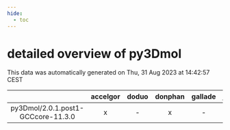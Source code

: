 ```yaml
---
hide:
  - toc
---
```


detailed overview of py3Dmol
============================


This data was automatically generated on Thu, 31 Aug 2023 at 14:42:57 CEST  

| |accelgor|doduo|donphan|gallade|joltik|skitty|swalot|victini|
| :---: | :---: | :---: | :---: | :---: | :---: | :---: | :---: | :---: |
|py3Dmol/2.0.1.post1-GCCcore-11.3.0|x|-|x|-|x|-|-|-|
